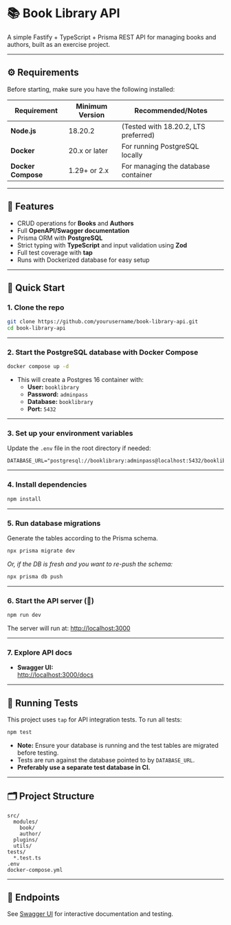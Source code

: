 # 📚 Book Library API

A simple Fastify + TypeScript + Prisma REST API for managing books and authors, built as an exercise project.

----

## ⚙️ Requirements

Before starting, make sure you have the following installed:

| Requirement            | Minimum Version   | Recommended/Notes                   |
|------------------------|------------------|-------------------------------------|
| **Node.js**            | 18.20.2          | (Tested with 18.20.2, LTS preferred)|
| **Docker**             | 20.x or later    | For running PostgreSQL locally      |
| **Docker Compose**     | 1.29+ or 2.x     | For managing the database container |

----

## 🚀 Features

- CRUD operations for **Books** and **Authors**
- Full **OpenAPI/Swagger documentation**
- Prisma ORM with **PostgreSQL**
- Strict typing with **TypeScript** and input validation using **Zod**
- Full test coverage with **tap**
- Runs with Dockerized database for easy setup

----

## 🏁 Quick Start

### 1. **Clone the repo**

```bash
git clone https://github.com/yourusername/book-library-api.git
cd book-library-api
```

----

### 2. **Start the PostgreSQL database with Docker Compose**

```bash
docker compose up -d
```

- This will create a Postgres 16 container with:
  - **User:** `booklibrary`
  - **Password:** `adminpass`
  - **Database:** `booklibrary`
  - **Port:** `5432`

----

### 3. **Set up your environment variables**

Update the `.env` file in the root directory if needed:

```dotenv
DATABASE_URL="postgresql://booklibrary:adminpass@localhost:5432/booklibrary"
```

----

### 4. **Install dependencies**

```bash
npm install
```

----

### 5. **Run database migrations**

Generate the tables according to the Prisma schema.

```bash
npx prisma migrate dev
```

*Or, if the DB is fresh and you want to re-push the schema:*

```bash
npx prisma db push
```

----

### 6. **Start the API server (🚀)**

```bash
npm run dev
```

The server will run at: [http://localhost:3000](http://localhost:3000)

----

### 7. **Explore API docs**

- **Swagger UI:**  
  [http://localhost:3000/docs](http://localhost:3000/docs)

----

## 🧪 Running Tests

This project uses `tap` for API integration tests. To run all tests:

```bash
npm test
```

- **Note:** Ensure your database is running and the test tables are migrated before testing.
- Tests are run against the database pointed to by `DATABASE_URL`.
- **Preferably use a separate test database in CI.**

----

## 🗂️ Project Structure

```project-structure
src/
  modules/
    book/
    author/
  plugins/
  utils/
tests/
  *.test.ts
.env
docker-compose.yml
```

----

## 📝 Endpoints

See [Swagger UI](http://localhost:3000/docs) for interactive documentation and testing.
